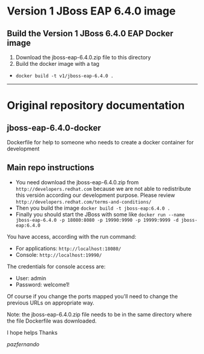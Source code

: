 # Version 1 JBoss EAP 6.4.0 image

## Build the Version 1 JBoss 6.4.0 EAP Docker image

1. Download the jboss-eap-6.4.0.zip file to this directory
1. Build the docker image with a tag
  - `docker build -t v1/jboss-eap-6.4.0 .`

----
# Original repository documentation

## jboss-eap-6.4.0-docker
Dockerfile for help to someone who needs to create a docker container for development

## Main repo instructions

* You need download the jboss-eap-6.4.0.zip from `http://developers.redhat.com` because we are not able to redistribute this versión according our development purpose.  Please review `http://developers.redhat.com/terms-and-conditions/`
* Then you build the image `` docker build -t jboss-eap:6.4.0 . ``
* Finally you should start the JBoss with some like `` docker run --name jboss-eap-6.4.0 -p 18080:8080 -p 19990:9990 -p 19999:9999 -d jboss-eap:6.4.0 ``

You have access, according with the run command:
* For applications: `http://localhost:18080/`
* Console: `http://localhost:19990/`

The credentials for console access are:
- User: admin
- Password: welcome1!

Of course if you change the ports mapped you'll need to change the previous URLs on appropriate way.

Note: the jboss-eap-6.4.0.zip file needs to be in the same directory where the file Dockerfile was downloaded.

I hope helps
Thanks

_pazfernando_
